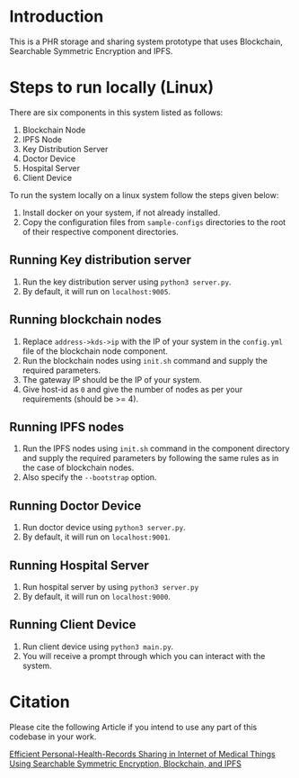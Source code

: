 # Introduction
This is a PHR storage and sharing system prototype that uses Blockchain, Searchable Symmetric Encryption and IPFS.

# Steps to run locally (Linux)

There are six components in this system listed as follows:
1. Blockchain Node
2. IPFS Node
3. Key Distribution Server
4. Doctor Device
5. Hospital Server
6. Client Device

To run the system locally on a linux system follow the steps given below:
1. Install docker on your system, if not already installed.
2. Copy the configuration files from `sample-configs` directories to the root of their respective component directories.

## Running Key distribution server
1. Run the key distribution server using `python3 server.py`. 
2. By default, it will run on `localhost:9005`.

## Running blockchain nodes
1. Replace `address->kds->ip` with the IP of your system in the `config.yml` file of the blockchain node component.
2. Run the blockchain nodes using `init.sh` command and supply the required parameters.
3. The gateway IP should be the IP of your system.
4. Give host-id as `0` and give the number of nodes as per your requirements (should be >= 4).

## Running IPFS nodes
1. Run the IPFS nodes using `init.sh` command in the component directory and supply the required parameters by 
   following the same rules as in the case of blockchain nodes.
2. Also specify the `--bootstrap` option.

## Running Doctor Device
1. Run doctor device using `python3 server.py`.
2. By default, it will run on `localhost:9001`.

## Running Hospital Server
1. Run hospital server by using `python3 server.py`
2. By default, it will run on `localhost:9000`.

## Running Client Device
1. Run client device using `python3 main.py`.
2. You will receive a prompt through which you can interact with the system. 

# Citation
Please cite the following Article if you intend to use any part of this codebase in your work.

[Efficient Personal-Health-Records Sharing in Internet of Medical Things Using Searchable Symmetric Encryption, Blockchain, and IPFS](https://doi.org/10.1109/OJCOMS.2023.3316922)


